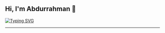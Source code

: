## Hi, I'm Abdurrahman 👋


[![Typing SVG](https://readme-typing-svg.demolab.com?font=Roboto+Mono&size=25&duration=7000&pause=1000&color=7E04BF&center=true&vCenter=true&width=600&height=100&lines=Abdurrahman+Fatihoglu;Electrical+Electronics+Engineer+)](https://git.io/typing-svg)
***

<!---
- 👀 I’m interested in ...
- 🌱 I’m currently learning ...
- 💞️ I’m looking to collaborate on ...
- 📫 How to reach me ...
--->
<!---
FTHGL/FTHGL is a ✨ special ✨ repository because its `README.md` (this file) appears on your GitHub profile.
You can click the Preview link to take a look at your changes.
--->
